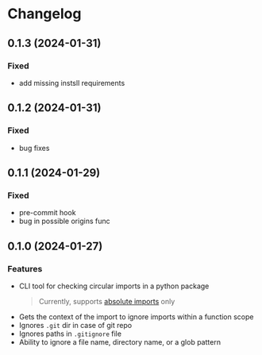 # Changelog

## 0.1.3 (2024-01-31)

### Fixed

- add missing instsll requirements

## 0.1.2 (2024-01-31)

### Fixed

- bug fixes

## 0.1.1 (2024-01-29)

### Fixed

- pre-commit hook
- bug in possible origins func

## 0.1.0 (2024-01-27)

### Features

- CLI tool for checking circular imports in a python package
    > Currently, supports [absolute imports](https://docs.python.org/3/reference/import.html#package-relative-imports) only
- Gets the context of the import to ignore imports within a function scope
- Ignores `.git` dir in case of git repo
- Ignores paths in `.gitignore` file
- Ability to ignore a file name, directory name, or a glob pattern
